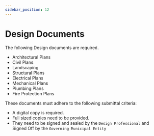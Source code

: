 ```yaml
---
sidebar_position: 12
---
```


# Design Documents


The following Design documents are required.

- Architectural Plans
- Civil Plans
- Landscaping
- Structural Plans
- Electrical Plans
- Mechanical Plans
- Plumbing Plans
- Fire Protection Plans 

These documents must adhere to the following submittal criteria:

- A digital copy is required.
- Full sized copies need to be provided.
- They need to be signed and sealed by the `Design Professional` and Signed Off by the `Governing Municipal Entity`